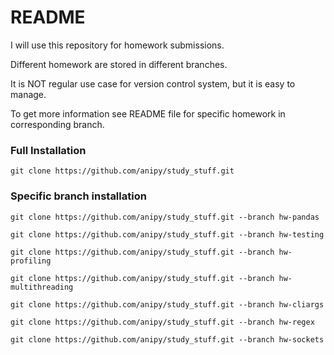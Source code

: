 # README #
I will use this repository for homework submissions.

Different homework are stored in different branches.

It is NOT regular use case for version control system, but it is easy to manage.

To get more information see README file for specific homework in corresponding branch.

### Full Installation ###

`git clone https://github.com/anipy/study_stuff.git`

### Specific branch installation ###

`git clone https://github.com/anipy/study_stuff.git --branch hw-pandas`

`git clone https://github.com/anipy/study_stuff.git --branch hw-testing`

`git clone https://github.com/anipy/study_stuff.git --branch hw-profiling`

`git clone https://github.com/anipy/study_stuff.git --branch hw-multithreading`

`git clone https://github.com/anipy/study_stuff.git --branch hw-cliargs`

`git clone https://github.com/anipy/study_stuff.git --branch hw-regex`

`git clone https://github.com/anipy/study_stuff.git --branch hw-sockets`
